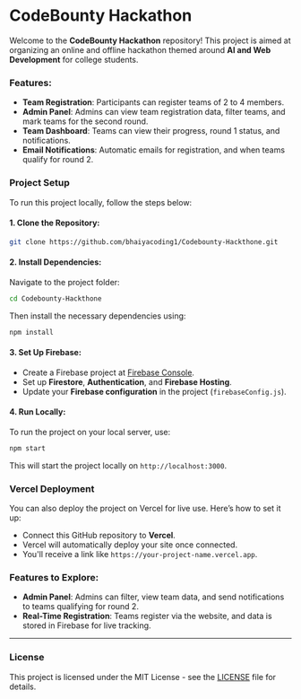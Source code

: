 
# CodeBounty Hackathon

Welcome to the **CodeBounty Hackathon** repository! This project is aimed at organizing an online and offline hackathon themed around **AI and Web Development** for college students. 

### Features:
- **Team Registration**: Participants can register teams of 2 to 4 members.
- **Admin Panel**: Admins can view team registration data, filter teams, and mark teams for the second round.
- **Team Dashboard**: Teams can view their progress, round 1 status, and notifications.
- **Email Notifications**: Automatic emails for registration, and when teams qualify for round 2.

### Project Setup

To run this project locally, follow the steps below:

#### 1. **Clone the Repository:**

```bash
git clone https://github.com/bhaiyacoding1/Codebounty-Hackthone.git
```

#### 2. **Install Dependencies:**

Navigate to the project folder:

```bash
cd Codebounty-Hackthone
```

Then install the necessary dependencies using:

```bash
npm install
```

#### 3. **Set Up Firebase:**

- Create a Firebase project at [Firebase Console](https://console.firebase.google.com/).
- Set up **Firestore**, **Authentication**, and **Firebase Hosting**.
- Update your **Firebase configuration** in the project (`firebaseConfig.js`).

#### 4. **Run Locally:**

To run the project on your local server, use:

```bash
npm start
```

This will start the project locally on `http://localhost:3000`.

### Vercel Deployment

You can also deploy the project on Vercel for live use. Here’s how to set it up:
- Connect this GitHub repository to **Vercel**.
- Vercel will automatically deploy your site once connected.
- You'll receive a link like `https://your-project-name.vercel.app`.

### Features to Explore:

- **Admin Panel**: Admins can filter, view team data, and send notifications to teams qualifying for round 2.
- **Real-Time Registration**: Teams register via the website, and data is stored in Firebase for live tracking.

---

### License

This project is licensed under the MIT License - see the [LICENSE](LICENSE) file for details.
